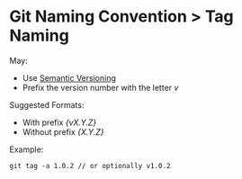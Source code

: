 # Git Naming Convention > Tag Naming

May:
- Use [Semantic Versioning](https://semver.org/)
- Prefix the version number with the letter *v*

Suggested Formats:   
- With prefix *{vX.Y.Z}*
- Without prefix *{X.Y.Z}*

Example:
```git
git tag -a 1.0.2 // or optionally v1.0.2
```